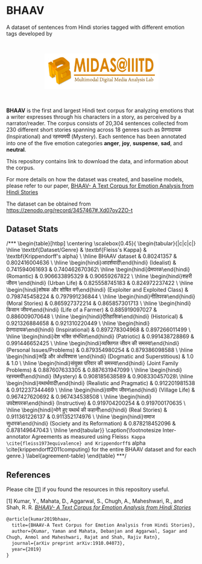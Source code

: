 # BHAAV
A dataset of sentences from Hindi stories tagged with different emotion tags developed by

<br>
<p align="center">
  <img src="https://github.com/midas-research/bhaav/blob/master/MIDAS-logo.jpg" alt="MIDAS lab at IIIT-Delhi"  width="60%"/>
  <br>
</p>
<br>

**BHAAV** is the first and largest Hindi text corpus for analyzing emotions that a writer expresses through his characters in a story, as perceived by a narrator/reader. The corpus consists of 20,304 sentences collected from 230 different short stories spanning across 18 genres such as प्रेरणादायक (Inspirational) and रहस्यमयी (Mystery). Each sentence has been annotated into one of the five emotion categories **anger**, **joy**, **suspense**, **sad**, and **neutral**.



This repository contains link to download the data, and information about the corpus.

For more details on how the dataset was created, and baseline models,
please refer to our paper, [BHAAV- A Text Corpus for Emotion Analysis from Hindi Stories](https://arxiv.org/abs/1910.04073)

The dataset can be obtained from https://zenodo.org/record/3457467#.Xd07oy2ZO-t

## Dataset Stats
/***
\begin{table}[htbp]
\centering
\scalebox{0.45}{
\begin{tabular}{|c|c|c|}
\hline
\textbf{Dataset/Genre} & \textbf{Fleiss's Kappa} & \textbf{Krippendorff's alpha} \\ \hline
BHAAV dataset &  0.80241357 & 0.802416004636 \\ \hline
\begin{hindi}आदर्शवादी\end{hindi} (Idealist)
& 0.741594061693 & 0.740462670362\\ \hline
\begin{hindi}प्रेमपरक\end{hindi} (Romantic)
&  0.906633895329 & 0.90659267822 \\ \hline
\begin{hindi}शहरी जीवन \end{hindi} (Urban Life)
& 0.825558745183  & 0.824972237422 \\ \hline
\begin{hindi}शोषक और शोषित वर्ग\end{hindi} (Exploiter and Exploited Class) & 0.798745458224 & 0.797991236844  \\ \hline
\begin{hindi}नीतिपरक\end{hindi} (Moral Stories)
& 0.865927372214 & 0.865857301713 \\ \hline
\begin{hindi}किसान जीवन\end{hindi} (Life of a Farmer)
& 0.885919097027 & 0.886009070648 \\ \hline
\begin{hindi}ऐतिहासिक\end{hindi} (Historical)
& 0.921326884658 & 0.921310220449 \\ \hline
\begin{hindi}प्रेरणादायक\end{hindi} (Inspirational)
& 0.897278304968 & 0.897266011499 \\ \hline
\begin{hindi}देश भक्ति संभंधित\end{hindi} (Patriotic) & 0.991438728869 & 0.991446652425 \\ \hline
\begin{hindi}व्यक्तिगत जीवन की समस्या\end{hindi} (Personal Issues/Problems) & 0.879354980254 & 0.879386098588 \\ \hline
\begin{hindi}रूढ़ि और अंधविश्वास \end{hindi} (Dogmatic and Superstitious) & 1.0 & 1.0 \\ \hline
\begin{hindi}संयुक्त परिवार की समस्या\end{hindi} (Joint Family Problems) & 0.887607633305 & 0.887631947099 \\ \hline
\begin{hindi}रहस्यमयी\end{hindi} (Mystery)
&  0.908185638589 &  0.908330457028\\ \hline
\begin{hindi}यथार्थवादी\end{hindi} (Realistic and Pragmatic)
& 0.912201981538 & 0.912237344469 \\ \hline
\begin{hindi}ग्रामीण जीवन\end{hindi} (Village Life)
& 0.967427620692 & 0.967434538508 \\ \hline
\begin{hindi}उपदेशपरक\end{hindi} (Instructive)
& 0.919704200254 & 0.919700170635 \\ \hline
\begin{hindi}भोगे हुए यथार्थ की कहानी\end{hindi} (Real Stories) & 0.911361226137 & 0.911352174976 \\ \hline
\begin{hindi}समाज सुधारक\end{hindi} (Society and its Reformation) & 0.878218452096 & 0.878149647043 \\ \hline
\end{tabular}}
\caption{\footnotesize Inter-annotator Agreements as measured using Fleiss`s Kappa \cite{fleiss1973equivalence} and Krippendorff`s alpha \cite{krippendorff2011computing} for the entire BHAAV dataset and for each genre.}
\label{agreement-table}
\end{table}
***/
## References

Please cite [[1]](https://arxiv.org/abs/1910.04073) if you found the resources in this repository useful.


[1] Kumar, Y., Mahata, D., Aggarwal, S., Chugh, A., Maheshwari, R., and Shah, R. R. [*BHAAV- A Text Corpus for Emotion Analysis from Hindi Stories*](https://arxiv.org/abs/1910.04073)


```
@article{kumar2019bhaav,
  title={BHAAV-A Text Corpus for Emotion Analysis from Hindi Stories},
  author={Kumar, Yaman and Mahata, Debanjan and Aggarwal, Sagar and Chugh, Anmol and Maheshwari, Rajat and Shah, Rajiv Ratn},
  journal={arXiv preprint arXiv:1910.04073},
  year={2019}
}
```
